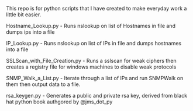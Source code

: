 This repo is for python scripts that I have created to make everyday work a little bit easier.

Hostname_Lookup.py - Runs nslookup on list of Hostnames in file and dumps ips into a file

IP_Lookup.py - Runs nslookup on list of IPs in file and dumps hostnames into a file

SSLScan_with_File_Creation.py - Runs a sslscan for weak ciphers then creates a registry file for windows machines to disable weak protocols

SNMP_Walk_a_List.py - Iterate through a list of IPs and run SNMPWalk on them then output data to a file.

rsa_keygen.py - Generates a public and private rsa key, derived from black hat python book authgored by @jms_dot_py
